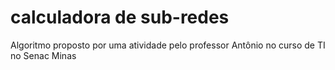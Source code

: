 # calculadora de sub-redes
 Algoritmo proposto por uma atividade pelo professor Antônio no curso de TI no Senac Minas
